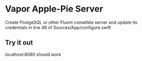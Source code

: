 # Vapor Apple-Pie Server

Create PostgeSQL or other Fluent comatible server and update its credentials in line 48 of Sources/App/configure.swift

## Try it out

localhost:8080 should work
